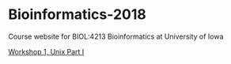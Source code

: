# Bioinformatics-2018
Course website for BIOL:4213 Bioinformatics at University of Iowa

[Workshop 1, Unix Part I](workshops/W1-Unix-a.md)
